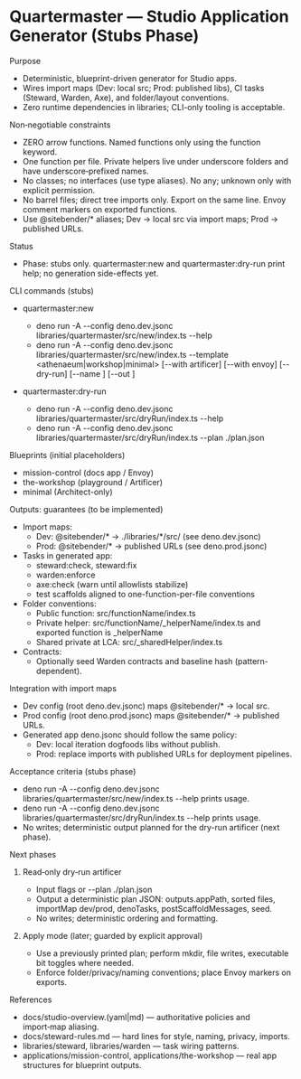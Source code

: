 # Quartermaster — Studio Application Generator (Stubs Phase)

Purpose
- Deterministic, blueprint-driven generator for Studio apps.
- Wires import maps (Dev: local src; Prod: published libs), CI tasks (Steward, Warden, Axe), and folder/layout conventions.
- Zero runtime dependencies in libraries; CLI-only tooling is acceptable.

Non‑negotiable constraints
- ZERO arrow functions. Named functions only using the function keyword.
- One function per file. Private helpers live under underscore folders and have underscore‑prefixed names.
- No classes; no interfaces (use type aliases). No any; unknown only with explicit permission.
- No barrel files; direct tree imports only. Export on the same line. Envoy comment markers on exported functions.
- Use @sitebender/* aliases; Dev → local src via import maps; Prod → published URLs.

Status
- Phase: stubs only. quartermaster:new and quartermaster:dry-run print help; no generation side-effects yet.

CLI commands (stubs)
- quartermaster:new
  - deno run -A --config deno.dev.jsonc libraries/quartermaster/src/new/index.ts --help
  - deno run -A --config deno.dev.jsonc libraries/quartermaster/src/new/index.ts --template <athenaeum|workshop|minimal> [--with artificer] [--with envoy] [--dry-run] [--name <app-name>] [--out <path>]

- quartermaster:dry-run
  - deno run -A --config deno.dev.jsonc libraries/quartermaster/src/dryRun/index.ts --help
  - deno run -A --config deno.dev.jsonc libraries/quartermaster/src/dryRun/index.ts --plan ./plan.json

Blueprints (initial placeholders)
- mission-control (docs app / Envoy)
- the-workshop (playground / Artificer)
- minimal (Architect-only)

Outputs: guarantees (to be implemented)
- Import maps:
  - Dev: @sitebender/* → ./libraries/*/src/ (see deno.dev.jsonc)
  - Prod: @sitebender/* → published URLs (see deno.prod.jsonc)
- Tasks in generated app:
  - steward:check, steward:fix
  - warden:enforce
  - axe:check (warn until allowlists stabilize)
  - test scaffolds aligned to one-function-per-file conventions
- Folder conventions:
  - Public function: src/functionName/index.ts
  - Private helper: src/functionName/_helperName/index.ts and exported function is _helperName
  - Shared private at LCA: src/_sharedHelper/index.ts
- Contracts:
  - Optionally seed Warden contracts and baseline hash (pattern-dependent).

Integration with import maps
- Dev config (root deno.dev.jsonc) maps @sitebender/* → local src.
- Prod config (root deno.prod.jsonc) maps @sitebender/* → published URLs.
- Generated app deno.jsonc should follow the same policy:
  - Dev: local iteration dogfoods libs without publish.
  - Prod: replace imports with published URLs for deployment pipelines.

Acceptance criteria (stubs phase)
- deno run -A --config deno.dev.jsonc libraries/quartermaster/src/new/index.ts --help prints usage.
- deno run -A --config deno.dev.jsonc libraries/quartermaster/src/dryRun/index.ts --help prints usage.
- No writes; deterministic output planned for the dry-run artificer (next phase).

Next phases
1) Read‑only dry‑run artificer
   - Input flags or --plan ./plan.json
   - Output a deterministic plan JSON: outputs.appPath, sorted files, importMap dev/prod, denoTasks, postScaffoldMessages, seed.
   - No writes; deterministic ordering and formatting.

2) Apply mode (later; guarded by explicit approval)
   - Use a previously printed plan; perform mkdir, file writes, executable bit toggles where needed.
   - Enforce folder/privacy/naming conventions; place Envoy markers on exports.

References
- docs/studio-overview.(yaml|md) — authoritative policies and import‑map aliasing.
- docs/steward-rules.md — hard lines for style, naming, privacy, imports.
- libraries/steward, libraries/warden — task wiring patterns.
- applications/mission-control, applications/the-workshop — real app structures for blueprint outputs.
